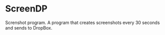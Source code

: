 # ScreenDP
Screnshot program.
A program that creates screenshots every 30 seconds and sends to DropBox.
